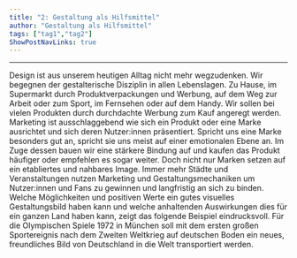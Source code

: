 ```yaml
---
title: "2: Gestaltung als Hilfsmittel"
author: "Gestaltung als Hilfsmittel"
tags: ["tag1","tag2"]
ShowPostNavLinks: true
---
```

***
Design ist aus unserem heutigen Alltag nicht mehr wegzudenken.
Wir begegnen der gestalterische Disziplin in allen Lebenslagen.
Zu Hause, im Supermarkt durch Produktverpackungen und Werbung,
auf dem Weg zur Arbeit oder zum Sport, im Fernsehen oder auf
dem Handy. Wir sollen bei vielen Produkten durch durchdachte
Werbung zum Kauf angeregt werden. Marketing ist ausschlaggebend
wie sich ein Produkt oder eine Marke ausrichtet und sich
deren Nutzer:innen präsentiert. Spricht uns eine Marke besonders
gut an, spricht sie uns meist auf einer emotionalen Ebene an.
Im Zuge dessen bauen wir eine stärkere Bindung auf und kaufen
das Produkt häufiger oder empfehlen es sogar weiter. Doch nicht
nur Marken setzen auf ein etabliertes und nahbares Image. Immer
mehr Städte und Veranstaltungen nutzen Marketing und Gestaltungsmechaniken
um Nutzer:innen und Fans zu gewinnen und langfristig an sich zu binden. Welche Möglichkeiten und positiven Werte ein gutes visuelles Gestaltungsbild haben kann und welche
anhaltenden Auswirkungen dies für ein ganzen Land haben kann,
zeigt das folgende Beispiel eindrucksvoll. Für die Olympischen
Spiele 1972 in München soll mit dem ersten großen Sportereignis
nach dem Zweiten Weltkrieg auf deutschen Boden ein neues,
freundliches Bild von Deutschland in die Welt transportiert werden.